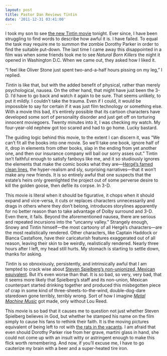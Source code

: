 ```yaml
---
layout: post
title: Pastor Dan Reviews Tintin
date: '2011-12-31 03:41:00'
---
```



I took my son to see [the new Tintin movie](http://www.us.movie.tintin.com/) tonight. Ever since, I have been struggling to find words to describe how awful it is. I have failed. To equal the task may require me to summon the zombie Dorothy Parker in order to find the suitable put-down. The last time I came away this disappointed in a film was when some friends took me to see *Natural Born Killers* the night it opened in Washington D.C. When we came out, they asked how I liked it.

“I feel like Oliver Stone just spent two-and-a-half hours pissing on my leg,” I replied.

*Tintin* is like that, but with the added benefit of physical, rather than merely psychological, nausea. On the other hand, that might have just been the 3-D. I’d have to go back and watch it again to be sure. That seems unlikely, to put it mildly. I couldn’t take the trauma. Even if I could, it would be impossible to say for certain if it was just film technology or something else. With a movie this bad, it’s entirely possible that its cartoon characters have developed some sort of personality disorder and just get off on torturing innocent moviegoers. Twenty minutes into it, I was checking my watch. My four-year-old nephew got too scared and had to go home. Lucky bastard.

The guiding logic behind this movie, to the extent I can discern it, was “We can’t fit all the books into one movie. So we’ll take one book, ignore half of it, drop in elements from other books, slap in the ending from yet another one, and then our insurance company will bail our sorry asses out.” Tintin isn’t faithful enough to satisfy fanboys like me, and it so studiously ignores the elements that make the comic books what they are—[Hergé’s famed clean lines](http://en.wikipedia.org/wiki/Ligne_claire), the hyper-realism and sly, surprising narratives—that it won’t make any new friends. It is so entirely awful that one suspects that the estate’s heirs only greenlighted the project out of some perverse desire to kill the golden goose, then defile its corpse. In 3-D.

This movie is literal when it should be figurative, it chops when it should expand and vice-versa, it cuts or replaces characters unnecessarily and drags in others where they don’t belong, introduces storylines apparently for no better reason than to take advantage of Dolby surround and 3-D. Even there, it fails. Beyond the aforementioned nausea, there are serious and repeated incursions into the “uncanny valley.” Strangely enough, Snowy and Tintin himself—the most cartoony of all Hergé’s characters—are the most realistically rendered. Other characters, like Captain Haddock or Bianca Castafiore, have their caricaturish features exaggerated out of all reason, leaving their skin to be weirdly, realistically rendered. Nearly three hours after I left, my head still hurts. My stomach is starting to settle down, thanks for asking.

*Tintin* is so obnoxiously, persistently, and intrinsically awful that I am tempted to crack wise about [Steven Spielberg’s non-unionized, Mexican equivalent](http://simpsons.wikia.com/wiki/Se%C3%B1or_Spielbergo). But it’s even worse than that. It is so bad, so very, very bad, that it seems more likely that Spielberg’s staff and its non-union, Mexican counterpart started drinking together and produced this misbegotten piece of crap in some kind of three-sheets-to-the-wind, double-dog-dare staredown gone terribly, terribly wrong. Sort of how I imagine [*Metal Machine Music*](http://www.amazon.com/Metal-Machine-Music-Lou-Reed/dp/B00004VXF2) got made, only without Lou Reed.

This movie is so bad that it causes me to question not just whether Steven Spielberg believes in God, but whether he stamped his name on the film simply to cause his fans to rethink their faith. It is the moving pictures equivalent of being left to rot with [the rats in the vacants](http://en.wikipedia.org/wiki/The_Wire_(season_4)). I am afraid that even should Dorothy Parker rise from her grave, martini glass in hand, she could not come up with an insult witty or astringent enough to make this flick worth remembering. And now, if you’ll excuse me, I have to go cauterize my brain with a beer and a super-heated tire iron.


